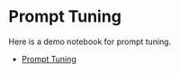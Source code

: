 # Prompt Tuning


Here is a demo notebook for prompt tuning.

- [Prompt Tuning](https://static.marimo.app/static/prompt-tuning-demo-20250320.py)